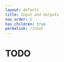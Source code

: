 ```yaml
---
layout: default
title: Input and Outputs
nav_order: 2
has_children: true
permalink: /inout
---
```


# TODO

